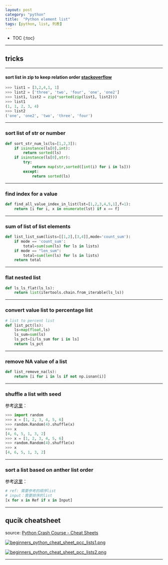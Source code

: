 ```yaml
---
layout: post
category: "python"
title:  "Python element list"
tags: [python, list, 列表]
---
```


- TOC
{:toc}

---

## tricks

---

#### sort list in zip to keep relation order [stackoverflow](https://stackoverflow.com/questions/9764298/is-it-possible-to-sort-two-listswhich-reference-each-other-in-the-exact-same-w)

```python
>>> list1 = [3,2,4,1, 1]
>>> list2 = ['three', 'two', 'four', 'one', 'one2']
>>> list1, list2 = zip(*sorted(zip(list1, list2)))
>>> list1
(1, 1, 2, 3, 4)
>>> list2 
('one', 'one2', 'two', 'three', 'four')
```

---

### sort list of str or number

```python
def sort_str_num_ls(ls=[1,2,3]):
    if isinstance(ls[0],int):
        return sorted(ls)
    if isinstance(ls[0],str):
        try:
            return map(str,sorted([int(i) for i in ls]))
        except:
            return sorted(ls)
```

---

### find index for a value

```python
def find_all_value_index_in_list(lst=[1,2,3,4,5,1],f=1):
    return [i for i, x in enumerate(lst) if x == f]
```

---

### sum of list of list elements

```python
def list_list_sum(lists=[[1,2],[3,4]],mode='count_sum'):
    if mode == 'count_sum':
        total=sum(sum(ls) for ls in lists)
    if mode == "len_sum":
        total=sum(len(ls) for ls in lists)
    return total
```

---

### flat nested list

```python
def ls_ls_flat(ls_ls):
    return list(itertools.chain.from_iterable(ls_ls))
```

---

### convert value list to percentage list

```python
# list to percent list
def list_pct(ls):
    ls=map(float,ls)
    ls_sum=sum(ls)
    ls_pct=[i/ls_sum for i in ls]
    return ls_pct
```

---

### remove NA value of a list

```python
def list_remove_na(ls):
	return [i for i in ls if not np.isnan(i)]
```

---

### shuffle a list with seed

参考[这里](https://stackoverflow.com/questions/19306976/python-shuffling-with-a-parameter-to-get-the-same-result)：

```python
>>> import random
>>> x = [1, 2, 3, 4, 5, 6]
>>> random.Random(4).shuffle(x)
>>> x
[4, 6, 5, 1, 3, 2]
>>> x = [1, 2, 3, 4, 5, 6]
>>> random.Random(4).shuffle(x)
>>> x
[4, 6, 5, 1, 3, 2]
```

---

### sort a list based on anther list order

参考[这里](https://stackoverflow.com/questions/59480068/how-to-sort-one-list-based-on-another)：

```python
# ref: 需要参考的顺序list
# input：需要排序的list
[x for x in Ref if x in Input]
```

---

## qucik cheatsheet

source: [Python Crash Course - Cheat Sheets](https://ehmatthes.github.io/pcc/cheatsheets/README.html)

[![beginners_python_cheat_sheet_pcc_lists1.png](https://i.loli.net/2018/04/29/5ae4a62c9d5f0.png)](https://i.loli.net/2018/04/29/5ae4a62c9d5f0.png)

[![beginners_python_cheat_sheet_pcc_lists2.png](https://i.loli.net/2018/04/29/5ae4a62c9651a.png)](https://i.loli.net/2018/04/29/5ae4a62c9651a.png)

---

